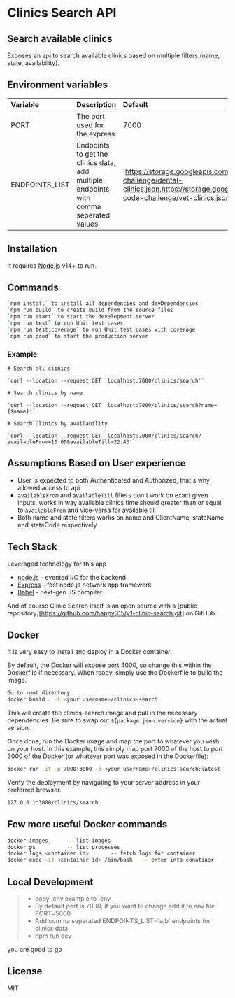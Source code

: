 # Clinics Search API
## Search available clinics

Exposes an api to search available clinics based on multiple filters (name, state, availability).

## Environment variables

| Variable                           | Description                                                                                       | Default                                                                                                                                                         |      Type           |
| :--------------------------------- | :------------------------------------------------------------------------------------------------ | :---------------------------------------------------------------------------------------------------------------------------------------------------------------|---------------------|
| PORT                               | The port used for the express                                                                     |   7000                                                                                                                                                          |       Number        |
| ENDPOINTS_LIST                     | Endpoints to get the clinics data, add multiple endpoints with comma seperated values             | 'https://storage.googleapis.com/scratchpay-code-challenge/dental-clinics.json,https://storage.googleapis.com/scratchpay-code-challenge/vet-clinics.json'   |       String        |


## Installation

It requires [Node.js](https://nodejs.org/) v14+ to run.

## Commands
```sh
`npm install` to install all dependencies and devDependencies 
`npm run build` to create build from the source files
`npm run start` to start the development server
`npm run test` to run Unit test cases
`npm run test:coverage` to run Unit test cases with coverage
`npm run prod` to start the production server
```

### Example

```
# Search all clinics

`curl --location --request GET 'localhost:7000/clinics/search'`

# Search clinics by name

`curl --location --request GET 'localhost:7000/clinics/search?name={$name}'`

# Search Clinics by availability

`curl --location --request GET 'localhost:7000/clinics/search?availableFrom=10:00&availableTill=22:40'`

```

Assumptions Based on User experience
---
- User is expected to both Authenticated and Authorized, that's why allowed access to api 
- `availableFrom` and `availableTill` filters don't work on exact given inputs, works in way available clinics time should greater than or equal to `availableFrom` and vice-versa for available till
- Both name and state filters works on name and ClientName, stateName and stateCode respectively 

## Tech Stack

Leveraged technology for this app
- [node.js](https://nodejs.org/) - evented I/O for the backend
- [Express](https://expressjs.com/) - fast node.js network app framework
- [Babel](https://babeljs.io/) - next-gen JS compiler

And of course Clinic Search itself is an open source with a [public repository][https://github.com/happy315/v1-clinic-search.git]
 on GitHub.

## Docker

It is very easy to install and deploy in a Docker container.

By default, the Docker will expose port 4000, so change this within the
Dockerfile if necessary. When ready, simply use the Dockerfile to
build the image.

```sh
Go to root directory
docker build . -t <your username>/clinics-search
```

This will create the clinics-search image and pull in the necessary dependencies.
Be sure to swap out `${package.json.version}` with the actual
version.

Once done, run the Docker image and map the port to whatever you wish on
your host. In this example, this simply map port 7000 of the host to
port 3000 of the Docker (or whatever port was exposed in the Dockerfile):

```sh
docker run -it -p 7000:3000 -d <your username>/clinics-search:latest
```
Verify the deployment by navigating to your server address in
your preferred browser.

```sh
127.0.0.1:3000/clinics/search
```

Few more useful Docker commands
---
```sh
docker images      -- list images
docker ps          -- list processes
docker logs <container id>       -- fetch logs for container
docker exec -it <container id> /bin/bash   -- enter into conatiner
```

Local Development
---
> - copy .env.example to .env
> - By default port is 7000, if you want to change add it to env file  PORT=5000
> - Add comma seperated ENDPOINTS_LIST='a,b'  endpoints for clinics data
> - npm run dev

you are good to go

## License
MIT





